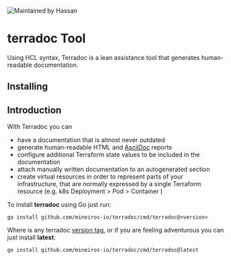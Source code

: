 ![Maintained by Hassan](https://img.shields.io/badge/maintained%20by-Hassan.com-blue)

# terradoc Tool 

Using HCL syntax, Terradoc is a lean assistance tool that generates human-readable documentation.

## Installing

## Introduction

With Terradoc you can
* have a documentation that is almost never outdated
* generate human-readable HTML and [AsciiDoc](http://asciidoc.org/) reports
* configure additional Terraform state values to be included in the documentation
* attach manually written documentation to an autogenerated section
* create virtual resources in order to represent parts of your infrastructure, that are normally expressed by a single Terraform resource (e.g. k8s Deployment > Pod > Container )


To install **terradoc** using Go just run:

```
go install github.com/mineiros-io/terradoc/cmd/terradoc@<version>
```

Where **<version>** is any terradoc [version tag](https://github.com/mineiros-io/terradock/tags),
or if you are feeling adventurous you can just install **latest**:

```
go install github.com/mineiros-io/terradoc/cmd/terradoc@latest
```

